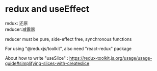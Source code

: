 # redux and useEffect

redux: 还原  
reducer:减震器

reducer must be pure, side-effect free, synchronous functions

For using "@reduxjs/toolkit", also need "react-redux" package

About how to write "useSlice" : https://redux-toolkit.js.org/usage/usage-guide#simplifying-slices-with-createslice

